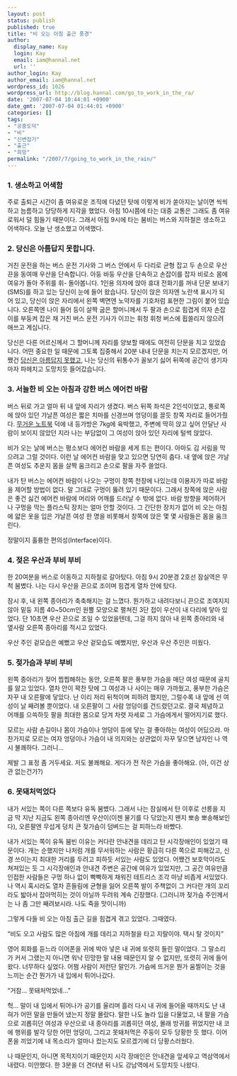 ```yaml
---
layout: post
status: publish
published: true
title: "비 오는 아침 출근 풍경"
author:
  display_name: Kay
  login: Kay
  email: iam@hannal.net
  url: ''
author_login: Kay
author_email: iam@hannal.net
wordpress_id: 1026
wordpress_url: http://blog.hannal.com/go_to_work_in_the_ra/
date: '2007-07-04 10:44:01 +0900'
date_gmt: '2007-07-04 01:44:01 +0900'
categories: []
tags:
- "공중도덕"
- "비"
- "신변잡기"
- "출근"
- "희망"
permalink: "/2007/7/going_to_work_in_the_rain/"
---
```

<h3>1. 생소하고 어색함</h3>
<p>주로 출퇴근 시간이 좀 여유로운 조직에 다녔던 탓에 이렇게 비가 쏟아지는 날이면 씩씩하고 늠름하고 당당하게 지각을 했었다. 아침 10시쯤에 타는 대중 교통은 그래도 좀 여유로워서 덜 힘들기 때문이다. 그래서 아침 9시에 타는 붐비는 버스와 지하철은 생소하고 어색하다. 오늘 난 생소했고 어색했다.</p>
<h3>2. 당신은 아름답지 못합니다.</h3>
<p>거친 운전을 하는 버스 운전 기사와 그 버스 안에서 두 다리로 균형 잡고 두 손으로 우산 끈을 동여매 우산을 단속합니다. 아둥 바둥 우산을 단속하고 손잡이를 잡자 비로소 몸에 여유가 돌아 주위를 휘- 돌아봅니다. 1인용 의자에 앉아 휴대 전화기를 꺼내 단문 보내기(SMS)를 하고 있는 당신이 눈에 들어 왔습니다. 당신이 앉은 의자엔 노란색 표시가 되어 있고, 당신이 앉은 자리에서 왼쪽 벽면엔 노약자를 기호처럼 표현한 그림이 붙어 있습니다. 오른쪽엔 나이 들어 등이 살짝 굽은 할머니께서 두 팔과 손으로 힘겹게 의자 손잡이를 부둥켜 잡은 채 거친 버스 운전 기사가 이끄는 휘청 휘청 버스에 휩쓸리지 않으려 애쓰고 계십니다.</p>
<p>당신은 다른 어르신께서 그 할머니께 자리를 양보할 때에도 여전히 단문을 치고 있었습니다. 어떤 중요한 일 때문에 그토록 집중해서 20분 내내 단문을 치는지 모르겠지만, 어쨌건 <a href="http://blog.hannal.com/644/">당신은 아름답지 못했고</a>, 나는 당신의 뒤통수가 꼴보기 싫어 뒤쪽에 공간이 생기자 마자 파헤치고 도망치듯 들어갔습니다.</p>
<h3>3. 서늘한 비 오는 아침과 강한 버스 에어컨 바람</h3>
<p>버스 뒤로 가고 얼마 뒤 내 앞에 자리가 생겼다. 버스 뒤쪽 좌석은 2인석이었고, 통로쪽에 앉아 있던 갸날픈 여성은 짧은 치마를 신경쓰며 엉덩이를 끌듯 창쪽 자리로 들어가줬다. <a href="http://blog.hannal.com/macbook_fault/">무거운 노트북</a> 덕에 내 등가방은 7kg에 육박했고, 주변에 딱히 앉고 싶어 안달난 사람이 보이지 않았던 지라 나는 부담없이 그 여성이 앉아 있던 자리에 털썩 앉았다.</p>
<p>비가 오는 날에 버스는 평소보다 에어컨 바람을 세게 트는 편이다. 아마도 김 서림을 막으려고 그럴 것이다. 이런 날 에어컨 바람을 맞고 있으면 당연히 춥다. 내 옆에 앉은 갸날픈 여성도 추운지 몸을 살짝 움크리고 손으로 팔을 자주 쓸었다.</p>
<p>내가 탄 버스는 에어컨 바람이 나오는 구멍이 창쪽 천장에 나있는데 이용자가 따로 바람을 제어할 방법이 없다. 말 그대로 구멍이 뚫려 있기 때문이다. 그래서 창쪽에 앉은 사람은 좋건 싫건 에어컨 바람에 머리와 어깨를 드러날 수 밖에 없다. 바람 방향을 제어하거나 구멍을 막는 플라스틱 장치는 얼마 안할 것이다. 그 간단한 장치가 없어 비 오는 아침에 얇은 옷을 입은 갸날픈 여성 한 명을 비롯해서 창쪽에 앉은 몇 몇 사람들은 몸을 움크린다.</p>
<p>정말이지 훌륭한 편의성(Interface)이다.</p>
<h3>4. 젖은 우산과 부비 부비</h3>
<p>한 20여분을 버스로 이동하고 지하철로 갈아탔다. 아침 9시 20분경 2호선 잠실역은 무척 붐볐다. 나는 다시 우산을 끈으로 조이며 힘겹게 열차 안에 탔다.</p>
<p>잠시 후, 내 왼쪽 종아리가 축축해지는 걸 느꼈다. 뭔가하고 내려다보니 끈으로 조여지지 않아 밑둥 지름 40~50cm인 원뿔 모양으로 펼쳐진 3단 접이 우산이 내 다리에 닿아 있었다. 단 10초면 우산 끈으로 조일 수 있었을텐데, 그걸 하지 않아 내 왼쪽 종아리와 내 옆사람 오른쪽 종아리를 적시고 있었다.</p>
<p>우산 주인 겉모습은 예뻤고 우산 겉모습도 예뻤지만, 우산과 우산 주인은 미웠다.</p>
<h3>5. 젖가슴과 부비 부비</h3>
<p>왼쪽 종아리가 젖어 찝찝해하는 동안, 오른쪽 팔은 풍부한 가슴을 매단 여성 때문에 골치를 앓고 있었다. 열차 안이 꽉찬 탓에 그 여성과 나 사이는 매우 가까웠고, 풍부한 가슴은 자꾸 내 오른팔에 닿았다. 난 이리 저리 뒤척이며 피하려 했지만, 그럴수록 내 앞에 선 여성이 날 째려볼 뿐이었다. 내 오른팔이 그 사람 엉덩이를 건드렸던고로. 결국 체념하고 어깨를 으쓱하듯 팔을 최대한 몸으로 당겨 차렷 자세로 그 가슴에게서 떨어지기로 했다.</p>
<p>모르는 사람 손길이나 몸이 가슴이나 엉덩이 등에 닿는 걸 좋아하는 여성이 어딨으랴. 마찬가지로 모르는 여자 엉덩이나 가슴이 내 의지와는 상관없이 자꾸 닿으면 남자인 나 역시 불쾌하다. 그러니...</p>
<p>제발 그 표정 좀 거두세요. 저도 불쾌해요. 게다가 전 작은 가슴을 좋아해요. (아, 이건 상관 없는건가?)</p>
<h3>6. 못돼처먹었다</h3>
<p>내가 서있는 쪽이 다른 쪽보다 유독 붐볐다. 그래서 나는 잠실에서 탄 이후로 선릉을 지금 막 지난 지금도 왼쪽 종아리엔 우산이(이젠 물기를 다 닦았는지 왠지 뽀송 뽀송해보인다), 오른팔엔 무섭게 덩치 큰 젖가슴이 덤벼드는 걸 피하느라 바빴다.</p>
<p>내가 서있는 쪽이 유독 붐빈 이유는 커다란 안내견을 데리고 탄 시각장애인이 있었기 때문이다. 개는 순했지만 나처럼 개를 무서워하는 사람은 황급히 다른 쪽으로 피해갔고, 신경 쓰이는지 최대한 거리를 두려고 피하듯 서있는 사람도 있었다. 어쨌건 보호막이라도 쳐져있는 듯 그 시각장애인과 안내견 주변은 공간에 여유가 있었지만, 그 공간 여유만큼 인접한 사람들은 구멍 하나 없이 빡빡하게 채워진 테트리스 조각 마냥 비좁게 서있었다. 나 역시 혹시라도 열차 흔들림에 균형을 잃어 오른쪽 발이 주책없이 그 커다란 개의 꼬리라도 밟아서 잡아먹히는 것이 아닐까 두려워 계속 긴장했다. (그러니까 젖가슴 주인께서는 나 좀 그만 째려보시라. 나도 죽을 맛이니까)</p>
<p>그렇게 다들 비 오는 아침 출근 길을 힘겹게 겪고 있었다. 그때였다.</p>
<p>“비도 오고 사람도 많은 아침에 개를 데리고 지하철을 타고 지랄이야. 택시 탈 것이지”</p>
<p>영어 회화를 듣느라 이어폰을 귀에 박아 넣은 내 귀에 또렷히 들린 말이었다. 그 말소리가 커서 그랬는지 아니면 워낙 민망한 말 내용 때문인지 알 수 없지만, 또렷히 귀에 들어왔다. 너무하다 싶었다. 어쩜 사람이 저런단 말인가. 가슴에 뜨거운 뭔가 움찔이는 것을 느끼는 순간 뭔가가 내 입에서 튀어나갔다.</p>
<p>“거참... 못돼처먹었네...”</p>
<p>헉... 말이 내 입에서 튀어나가 공기를 울리며 흘러 다시 내 귀에 들어올 때까지도 난 내 혀가 어떤 말을 만들어 냈는지 정말 몰랐다. 말한 나도 놀라 입을 다물었고, 내 팔을 가슴으로 괴롭히던 여성과 우산으로 내 종아리를 괴롭히던 여성, 몰래 방귀를 뀌었지만 내 코에 행위를 발각 당한 어떤 엉덩이, 그리고 못돼처먹은 주둥이 모두 당황한 듯 했다. 이어폰을 끼었기에 내 목소리가 얼마나 컸는지도 모르겠기에 더 당황스러웠다.</p>
<p>나 때문인지, 아니면 목적지이기 때문인지 시각 장애인은 안내견을 앞세우고 역삼역에서 내렸다. 미안했다. 한 3분을 더 견뎌낸 뒤 나도 강남역에서 도망치듯 나왔다.</p>
